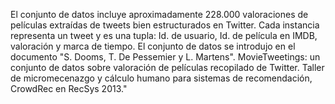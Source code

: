 El conjunto de datos incluye aproximadamente 228.000 valoraciones de películas extraídas de tweets bien estructurados en Twitter. Cada instancia representa un tweet y es una tupla: Id. de usuario, Id. de película en IMDB, valoración y marca de tiempo. El conjunto de datos se introdujo en el documento "S. Dooms, T. De Pessemier y L. Martens". MovieTweetings: un conjunto de datos sobre valoración de películas recopilado de Twitter. Taller de micromecenazgo y cálculo humano para sistemas de recomendación, CrowdRec en RecSys 2013."

<!---HONumber=August15_HO6-->
